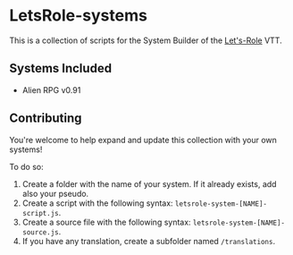 # LetsRole-systems

This is a collection of scripts for the System Builder of the [Let's-Role](https://www.lets-role.com) VTT.

## Systems Included

- Alien RPG v0.91

## Contributing

You're welcome to help expand and update this collection with your own systems!

To do so:
1. Create a folder with the name of your system. If it already exists, add also your pseudo.
2. Create a script with the following syntax: `letsrole-system-[NAME]-script.js`.
3. Create a source file with the following syntax: `letsrole-system-[NAME]-source.js`.
4. If you have any translation, create a subfolder named `/translations`.